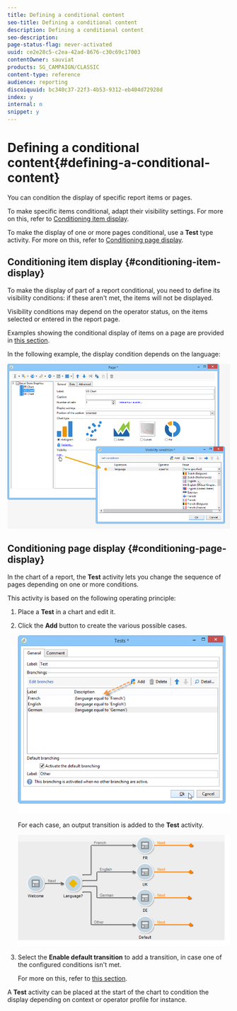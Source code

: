 ```yaml
---
title: Defining a conditional content
seo-title: Defining a conditional content
description: Defining a conditional content
seo-description: 
page-status-flag: never-activated
uuid: ce2e28c5-c2ea-42ad-8676-c30c69c17003
contentOwner: sauviat
products: SG_CAMPAIGN/CLASSIC
content-type: reference
audience: reporting
discoiquuid: bc340c37-22f3-4b53-9312-eb404d72928d
index: y
internal: n
snippet: y
---
```


# Defining a conditional content{#defining-a-conditional-content}

You can condition the display of specific report items or pages.

To make specific items conditional, adapt their visibility settings. For more on this, refer to [Conditioning item display](../../reporting/using/defining-a-conditional-content.md#conditioning-item-display).

To make the display of one or more pages conditional, use a **Test** type activity. For more on this, refer to [Conditioning page display](../../reporting/using/defining-a-conditional-content.md#conditioning-page-display).

## Conditioning item display {#conditioning-item-display}

To make the display of part of a report conditional, you need to define its visibility conditions: if these aren't met, the items will not be displayed.

Visibility conditions may depend on the operator status, on the items selected or entered in the report page.

Examples showing the conditional display of items on a page are provided in [this section](../../web/using/form-rendering.md#defining-fields-conditional-display).

In the following example, the display condition depends on the language:

![](assets/reporting_display_condition.png)

## Conditioning page display {#conditioning-page-display}

In the chart of a report, the **Test** activity lets you change the sequence of pages depending on one or more conditions.

This activity is based on the following operating principle:

1. Place a **Test** in a chart and edit it.
1. Click the **Add** button to create the various possible cases.

   ![](assets/reporting_test_sample.png)

   For each case, an output transition is added to the **Test** activity.

   ![](assets/reporting_test_transitions.png)

1. Select the **Enable default transition** to add a transition, in case one of the configured conditions isn't met.

   For more on this, refer to [this section](../../web/using/defining-web-forms-page-sequencing.md#conditional-page-display).

A **Test** activity can be placed at the start of the chart to condition the display depending on context or operator profile for instance.
